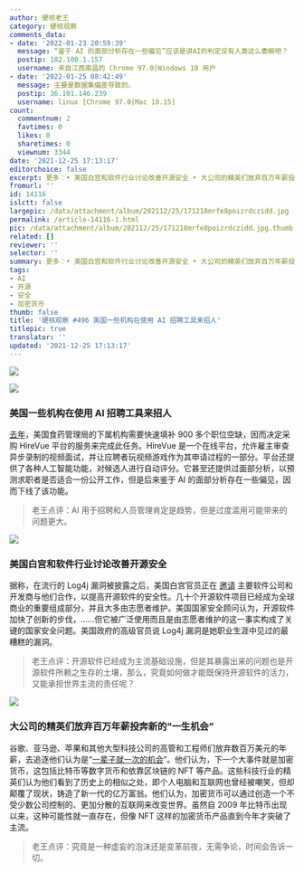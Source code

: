 ```yaml
---
author: 硬核老王
category: 硬核观察
comments_data:
- date: '2022-01-23 20:59:39'
  message: “鉴于 AI 的面部分析存在一些偏见”应该是讲AI的判定没有人类这么委婉吧？
  postip: 182.100.1.157
  username: 来自江西南昌的 Chrome 97.0|Windows 10 用户
- date: '2022-01-25 08:42:49'
  message: 主要是数据集偏差导致的。
  postip: 36.101.146.239
  username: linux [Chrome 97.0|Mac 10.15]
count:
  commentnum: 2
  favtimes: 0
  likes: 0
  sharetimes: 0
  viewnum: 3344
date: '2021-12-25 17:13:17'
editorchoice: false
excerpt: 更多：• 美国白宫和软件行业讨论改善开源安全 • 大公司的精英们放弃百万年薪投奔新的“一生机会”
fromurl: ''
id: 14116
islctt: false
largepic: /data/attachment/album/202112/25/171218mrfe8poizrdczidd.jpg
permalink: /article-14116-1.html
pic: /data/attachment/album/202112/25/171218mrfe8poizrdczidd.jpg.thumb.jpg
related: []
reviewer: ''
selector: ''
summary: 更多：• 美国白宫和软件行业讨论改善开源安全 • 大公司的精英们放弃百万年薪投奔新的“一生机会”
tags:
- AI
- 开源
- 安全
- 加密货币
thumb: false
title: '硬核观察 #496 美国一些机构在使用 AI 招聘工具来招人'
titlepic: true
translator: ''
updated: '2021-12-25 17:13:17'
---
```


![](/data/attachment/album/202112/25/171218mrfe8poizrdczidd.jpg)


![](/data/attachment/album/202112/25/171225fi39y8m43cuyliyu.jpg)


### 美国一些机构在使用 AI 招聘工具来招人


[去年](https://themarkup.org/news/2021/12/23/public-agencies-are-buying-up-ai-driven-hiring-tools-and-bossware)，美国食药管理局的下属机构需要快速填补 900 多个职位空缺，因而决定采购 HireVue 平台的服务来完成此任务。HireVue 是一个在线平台，允许雇主审查异步录制的视频面试，并让应聘者玩视频游戏作为其申请过程的一部分。平台还提供了各种人工智能功能，对候选人进行自动评分。它甚至还提供过面部分析，以预测求职者是否适合一份公开工作，但是后来鉴于 AI 的面部分析存在一些偏见，因而下线了该功能。



> 
> 老王点评：AI 用于招聘和人员管理肯定是趋势，但是过度滥用可能带来的问题更大。
> 
> 
> 


![](/data/attachment/album/202112/25/171245e7tvehtzlipso73k.jpg)


### 美国白宫和软件行业讨论改善开源安全


据称，在流行的 Log4j 漏洞被披露之后，美国白宫官员正在 [邀请](https://www.bloomberg.com/news/articles/2021-12-23/white-house-extends-invitation-to-improve-open-source-security) 主要软件公司和开发商与他们合作，以提高开源软件的安全性。几十个开源软件项目已经成为全球商业的重要组成部分，并且大多由志愿者维护。美国国家安全顾问认为，开源软件加快了创新的步伐，……但它被广泛使用而且是由志愿者维护的这一事实构成了关键的国家安全问题。美国政府的高级官员说 Log4j 漏洞是她职业生涯中见过的最糟糕的漏洞。



> 
> 老王点评：开源软件已经成为主流基础设施，但是其暴露出来的问题也是开源软件所赖之生存的土壤，那么，究竟如何做才能既保持开源软件的活力，又能承担世界主流的责任呢？
> 
> 
> 


![](/data/attachment/album/202112/25/171300ws92l292zzsdphsm.jpg)


### 大公司的精英们放弃百万年薪投奔新的“一生机会”


谷歌、亚马逊、苹果和其他大型科技公司的高管和工程师们放弃数百万美元的年薪，去追逐他们认为是“[一辈子就一次的机会](https://www.nytimes.com/2021/12/20/technology/silicon-valley-cryptocurrency-start-ups.html)”。他们认为，下一个大事件就是加密货币，这包括比特币等数字货币和依靠区块链的 NFT 等产品。这些科技行业的精英们认为他们看到了历史上的相似之处，即个人电脑和互联网也曾经被嘲笑，但却颠覆了现状，铸造了新一代的亿万富翁。他们认为，加密货币可以通过创造一个不受少数公司控制的、更加分散的互联网来改变世界。虽然自 2009 年比特币出现以来，这种可能性就一直存在，但像 NFT 这样的加密货币产品直到今年才突破了主流。



> 
> 老王点评：究竟是一种虚妄的泡沫还是变革前夜，无需争论，时间会告诉一切。
> 
> 
>